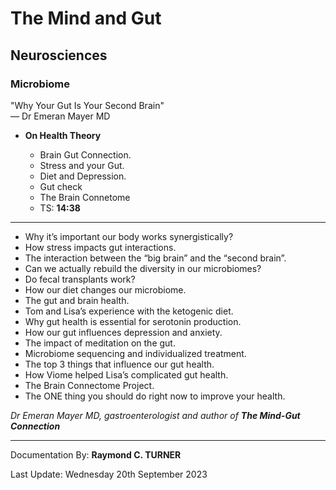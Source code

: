 # The Mind and Gut
## Neurosciences
### Microbiome

"Why Your Gut Is Your Second Brain"\
― Dr Emeran Mayer MD

* **On Health Theory**

    * Brain Gut Connection.
    * Stress and your Gut.
    * Diet and Depression.
    * Gut check
    * The Brain Connetome
    * TS: **14:38**

---

* Why it’s important our body works synergistically?
* How stress impacts gut interactions.
* The interaction between the “big brain” and the “second brain”.
* Can we actually rebuild the diversity in our microbiomes?
* Do fecal transplants work?
* How our diet changes our microbiome.
* The gut and brain health.
* Tom and Lisa’s experience with the ketogenic diet.
* Why gut health is essential for serotonin production.
* How our gut influences depression and anxiety.
* The impact of meditation on the gut.
* Microbiome sequencing and individualized treatment.
* The top 3 things that influence our gut health.
* How Viome helped Lisa’s complicated gut health.
* The Brain Connectome Project.
* The ONE thing you should do right now to improve your health.

*Dr Emeran Mayer MD, gastroenterologist and author of **The Mind-Gut Connection***

---

Documentation By: **Raymond C. TURNER**

Last Update: Wednesday 20th September 2023